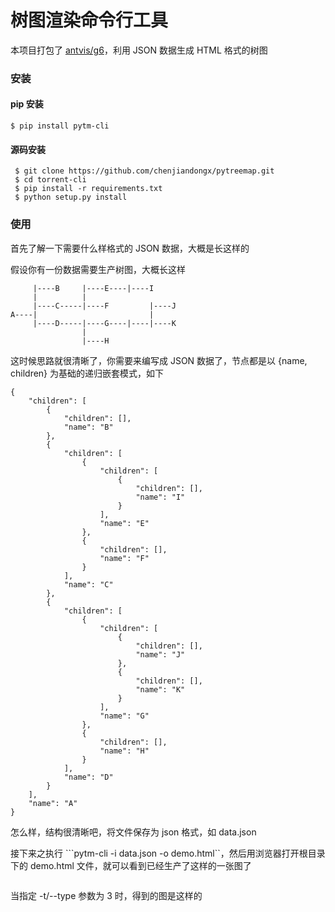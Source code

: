 # 树图渲染命令行工具
本项目打包了 [antvis/g6](https://github.com/antvis/g6)，利用 JSON 数据生成 HTML 格式的树图


### 安装
#### pip 安装
```
$ pip install pytm-cli
```

#### 源码安装
```
 $ git clone https://github.com/chenjiandongx/pytreemap.git
 $ cd torrent-cli
 $ pip install -r requirements.txt
 $ python setup.py install
 ```

### 使用
首先了解一下需要什么样格式的 JSON 数据，大概是长这样的

假设你有一份数据需要生产树图，大概长这样
```
     |----B     |----E----|----I
     |          |
     |----C-----|----F         |----J
A----|                         |
     |----D-----|----G----|----|----K
                |
                |----H
```

这时候思路就很清晰了，你需要来编写成 JSON 数据了，节点都是以 {name, children} 为基础的递归嵌套模式，如下
```
{
    "children": [
        {
            "children": [],
            "name": "B"
        },
        {
            "children": [
                {
                    "children": [
                        {
                            "children": [],
                            "name": "I"
                        }
                    ],
                    "name": "E"
                },
                {
                    "children": [],
                    "name": "F"
                }
            ],
            "name": "C"
        },
        {
            "children": [
                {
                    "children": [
                        {
                            "children": [],
                            "name": "J"
                        },
                        {
                            "children": [],
                            "name": "K"
                        }
                    ],
                    "name": "G"
                },
                {
                    "children": [],
                    "name": "H"
                }
            ],
            "name": "D"
        }
    ],
    "name": "A"
}

```
怎么样，结构很清晰吧，将文件保存为 json 格式，如 data.json

接下来之执行 ```pytm-cli -i data.json -o demo.html``，然后用浏览器打开根目录下的 demo.html 文件，就可以看到已经生产了这样的一张图了

![]()

当指定 -t/--type 参数为 3 时，得到的图是这样的

![]()

